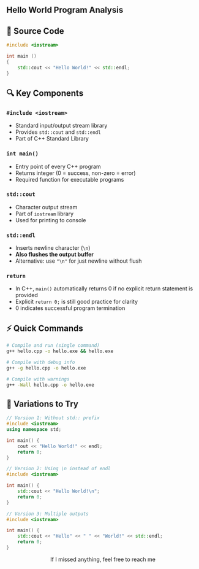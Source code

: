 ## Hello World Program Analysis

## 📝 Source Code
```cpp
#include <iostream>

int main ()
{
    std::cout << "Hello World!" << std::endl;
}
```

## 🔍 Key Components

### `#include <iostream>`
- Standard input/output stream library
- Provides `std::cout` and `std::endl`
- Part of C++ Standard Library

### `int main()`
- Entry point of every C++ program
- Returns integer (0 = success, non-zero = error)
- Required function for executable programs

### `std::cout`
- Character output stream
- Part of `iostream` library
- Used for printing to console

### `std::endl`
- Inserts newline character (`\n`)
- **Also flushes the output buffer**
- Alternative: use `"\n"` for just newline without flush

### `return`
- In C++, `main()` automatically returns 0 if no explicit return statement is provided
- Explicit `return 0;` is still good practice for clarity
- 0 indicates successful program termination

## ⚡ Quick Commands
```bash
# Compile and run (single command)
g++ hello.cpp -o hello.exe && hello.exe

# Compile with debug info
g++ -g hello.cpp -o hello.exe

# Compile with warnings
g++ -Wall hello.cpp -o hello.exe
```

## 🔄 Variations to Try
```cpp
// Version 1: Without std:: prefix
#include <iostream>
using namespace std;

int main() {
    cout << "Hello World!" << endl;
    return 0;
}

// Version 2: Using \n instead of endl
#include <iostream>

int main() {
    std::cout << "Hello World!\n";
    return 0;
}

// Version 3: Multiple outputs
#include <iostream>

int main() {
    std::cout << "Hello" << " " << "World!" << std::endl;
    return 0;
}
```

<div align='center'>
If I missed anything, feel free to reach me
</div>